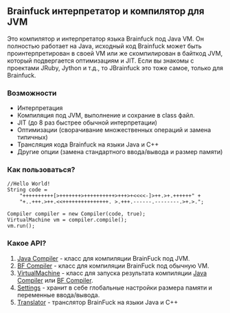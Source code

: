 Brainfuck интерпретатор и компилятор для JVM
--------------------------------------------

Это компилятор и интерпретатор языка Brainfuck под Java VM. Он полностью работает на Java, исходный код Brainfuck может быть проинтерпретирован в своей VM или же скомпилирован в байткод JVM, который подвергается оптимизациям и JIT. Если вы знакомы с проектами JRuby, Jython и т.д., то JBrainfuck это тоже самое, только для Brainfuck.

### Возможности
+ Интерпретация
+ Компиляция под JVM, выполнение и сохрание в class файл. 
+ JIT (до 8 раз быстрее обычной интерпретации)
+ Оптимизации (сворачивание множественных операций и замена типичных)
+ Трансляция кода Brainfuck на языки Java и C++
+ Другие опции (замена стандартного ввода/вывода и размер памяти)

### Как пользоваться? 
	
	//Hello World!
	String code = 
		"++++++++++[>+++++++>++++++++++>+++>+<<<<-]>++.>+.++++++" +
		"+..+++.>++.<<+++++++++++++++. >.+++.------.--------.>+.>.";

	Compiler compiler = new Compiler(code, true);
	VirtualMachine vm = compiler.compile();
	vm.run();

### Какое API?

1. [Java Compiler](https://github.com/SystemX-Files/jbrainfuck/blob/master/src/ru/systemxfiles/jbrainfuck/vm/java/Compiler.java) - класс для компиляции BrainFuck под JVM.
2. [BF Compiler](https://github.com/SystemX-Files/jbrainfuck/blob/master/src/ru/systemxfiles/jbrainfuck/vm/bf/Compiler.java) - класс для компиляции BrainFuck под обычную VM.
3. [VirtualMachine](https://github.com/SystemX-Files/jbrainfuck/blob/master/src/ru/systemxfiles/jbrainfuck/util/VirtualMachine.java) - класс для запуска результата компиляции [Java Compiler](https://github.com/SystemX-Files/JBrainFuck/blob/master/src/ru/systemxfiles/jbrainfuck/vm/java/Compiler.java) или [BF Compiler](https://github.com/SystemX-Files/JBrainFuck/blob/master/src/ru/systemxfiles/jbrainfuck/vm/bf/Compiler.java).
4. [Settings](https://github.com/SystemX-Files/jbrainfuck/blob/master/src/ru/systemxfiles/jbrainfuck/Settings.java) - хранит в себе глобальные настройки размера памяти и переменные ввода/вывода.
5. [Translator](https://github.com/SystemX-Files/jbrainfuck/blob/master/src/ru/systemxfiles/jbrainfuck/util/Translator.java) - транслятор BrainFuck на языки Java и С++
